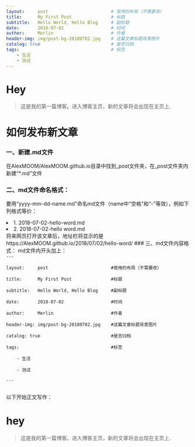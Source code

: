 ```yaml
---
layout:     post   				    	# 使用的布局（不需要改）
title:      My First Post 				# 标题 
subtitle:   Hello World, Hello Blog 	# 副标题
date:       2018-07-02 					# 时间
author:     Merlin 						# 作者
header-img: img/post-bg-20180702.jpg 	# 这篇文章标题背景图片
catalog: true 							# 是否归档
tags:									# 标签
    - 生活
    - 测试
---
```


# Hey
>这是我的第一篇博客。进入博客主页，新的文章将会出现在主页上.

# 如何发布新文章
### 一、新建.md文件
在AlexMOOM/AlexMOOM.github.io目录中找到_post文件夹，在_post文件夹内新建“*.md”文件
### 二、md文件命名格式：
要用“yyyy-mm-dd-name.md”命名md文件（name中“空格”和“-”等效），例如下列格式等价：
<li>1. 2018-07-02-hello-word.md</li>
<li>2. 2018-07-02-hello word.md</li>
将来网页打开该文章后，地址栏将显示的是https://AlexMOOM.github.io/2018/07/02/hello-word/
### 三、md文件内容格式：
md文件内开头加上：

<code>
---<br>
layout:     post   				    	#使用的布局（不需要改）<br>
title:      My First Post 				#标题 <br>
subtitle:   Hello World, Hello Blog 	#副标题<br>
date:       2018-07-02 					#时间<br>
author:     Merlin 						#作者<br>
header-img: img/post-bg-20180702.jpg 	#这篇文章标题背景图片<br>
catalog: true 							#是否归档<br>
tags:									#标签<br>
    - 生活<br>
    - 测试<br>
---<br>
</code>

以下开始正文写作：
# hey<br>
>这是我的第一篇博客。进入博客主页，新的文章将会出现在主页上.
